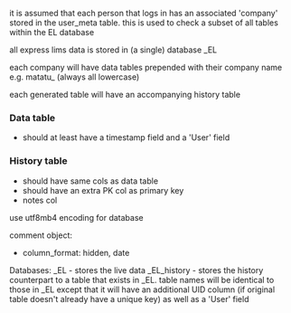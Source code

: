 it is assumed that each person that logs in has an associated 'company'
stored in the user_meta table.  this is used to check a subset of all
tables within the EL database

all express lims data is stored in (a single) database _EL

each company will have data tables prepended with their company name e.g. matatu_ (always all lowercase)

each generated table will have an accompanying history table

### Data table
- should at least have a timestamp field and a 'User' field

### History table
- should have same cols as data table
- should have an extra PK col as primary key
- notes col

use utf8mb4 encoding for database

comment object:
- column_format: hidden, date


Databases:
_EL - stores the live data
_EL_history - stores the history counterpart to a table that exists in _EL.  table names will be identical to those in _EL except that it will have an additional UID column (if original table doesn't already have a unique key) as well as a 'User' field
